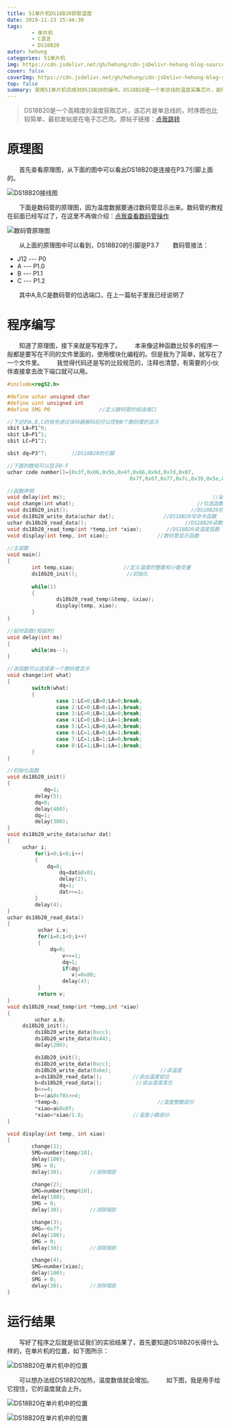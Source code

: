 ```yaml
---
title: 51单片机DS18B20获取温度
date: 2019-11-23 15:44:30
tags: 
        - 单片机
        - C语言
        - DS18B20
autor: hehung
categories: 51单片机
img: https://cdn.jsdelivr.net/gh/hehung/cdn-jsDelivr-hehung-blog-sources@master/51-DS_18B20_temperature/Display.jpg
cover: false
coverImg: https://cdn.jsdelivr.net/gh/hehung/cdn-jsDelivr-hehung-blog-sources@master/51-DS_18B20_temperature/Display.jpg 
top: false
summary: 使用51单片机完成对DS18B20的操作。DS18B20是一个单总线的温度采集芯片，能够学习DS18B20的应用。
---
```



>DS18B20是一个高精度的温度获取芯片，该芯片是单总线的，时序图也比较简单，最初发帖是在电子芯巴克。原帖子链接：[点我跳转](https://bbs.icxbk.com/thread-100156-1-1.html)

# 原理图

&emsp;&emsp;首先查看原理图，从下面的图中可以看出DS18B20是连接在P3.7引脚上面的。

![DS18B20接线图](https://cdn.jsdelivr.net/gh/hehung/cdn-jsDelivr-hehung-blog-sources/51-DS_18B20_temperature/DS18B20.png "DS18B20接线图")

&emsp;&emsp;下面是数码管的原理图，因为温度数据要通过数码管显示出来。数码管的教程在前面已经写过了，在这里不再做介绍：[点我查看数码管操作](http://hehung.top/51-dan-pian-ji-shu-ma-guan-kong-zhi/)

![数码管原理图](https://cdn.jsdelivr.net/gh/hehung/cdn-jsDelivr-hehung-blog-sources@master/51-DS_18B20_temperature/Tube.png "数码管原理图")

&emsp;&emsp;从上面的原理图中可以看到，DS18B20的引脚是P3.7
&emsp;&emsp;数码管接法：
+ J12 ---  P0
+  A --- P1.0
+ B --- P1.1 
+ C --- P1.2

&emsp;&emsp;其中A,B,C是数码管的位选端口，在上一篇帖子里我已经说明了


# 程序编写

&emsp;&emsp;知道了原理图，接下来就是写程序了。
&emsp;&emsp;本来像这种函数比较多的程序一般都是要写在不同的文件里面的，使用模块化编程的。但是我为了简单，就写在了一个文件里。
&emsp;&emsp;我觉得代码还是写的比较规范的，注释也清楚，有需要的小伙伴直接拿去改下端口就可以用。

``` C
#include<reg52.h>

#define uchar unsigned char
#define uint unsigned int
#define SMG P0                //定义数码管的段选端口

//下述的A,B,C的信号进过译码器解码后可以控制8个数码管的显示
sbit LA=P1^0;                
sbit LB=P1^1;
sbit LC=P1^2;

sbit dq=P3^7;        //DS18B20的引脚

//下面的数组可以显示0-F
uchar code number[]={0x3f,0x06,0x5b,0x4f,0x66,0x6d,0x7d,0x07,
                                        0x7f,0x6f,0x77,0x7c,0x39,0x5e,0x79,0x71};

//函数声明
void delay(int ms);                                                //延时函数
void change(int what);                                        //位选函数
void ds18b20_init();                                        //DS18B20初始化函数
void ds18b20_write_data(uchar dat);                //DS18B20写命令函数
uchar ds18b20_read_data();                                //DS18B20读数据函数
void ds18b20_read_temp(int *temp,int *xiao);        //DS18B20读温度函数
void display(int temp, int xiao);                //数码管显示函数
                                        
//主函数
void main()
{
        int temp,xiao;                //定义温度的整数和小数变量
        ds18b20_init();                //初始化
        
        while(1)
        {
                ds18b20_read_temp(&temp, &xiao);
                display(temp, xiao);
        }
}

//延时函数(短延时)
void delay(int ms)
{
        while(ms--);
}

//该函数可以选择某一个数码管显示
void change(int what)
{
        switch(what)
        {
                case 1:LC=0;LB=0;LA=0;break;
                case 2:LC=0;LB=0;LA=1;break;
                case 3:LC=0;LB=1;LA=0;break;
                case 4:LC=0;LB=1;LA=1;break;
                case 5:LC=1;LB=0;LA=0;break;
                case 6:LC=1;LB=0;LA=1;break;
                case 7:LC=1;LB=1;LA=0;break;
                case 8:LC=1;LB=1;LA=1;break;                
        }
}

//初始化函数
void ds18b20_init()
{
            dq=1;
         delay(5);
         dq=0;
         delay(400);
         dq=1;
         delay(300);
}
void ds18b20_write_data(uchar dat)
{
     uchar i;
         for(i=0;i<8;i++)
         {
             dq=0;
                 dq=dat&0x01;
                 delay(2);
                 dq=1;
                 dat>>=1;
         } 
         delay(4);    
}
uchar ds18b20_read_data()
{
          uchar i,v;
          for(i=0;i<8;i++)
          {
              dq=0;
                  v>>=1;
                  dq=1;
                  if(dq)
                     v|=0x80;
                  delay(4);
          }
          return v;
}
void ds18b20_read_temp(int *temp,int *xiao)
{          
         uchar a,b;
     ds18b20_init();
         ds18b20_write_data(0xcc);
         ds18b20_write_data(0x44);
         delay(200);

         ds18b20_init();
         ds18b20_write_data(0xcc);
         ds18b20_write_data(0xbe);                //读温度
         a=ds18b20_read_data();          //读出温度低位
         b=ds18b20_read_data();           //读出温度高位
         b<<=4;
         b+=(a&0xf0)>>4;
         *temp=b;                                //温度整数部分
         *xiao=a&0x0f;                        
         *xiao=*xiao/1.6;                //温度小数部分
}

void display(int temp, int xiao)
{
        change(1);
        SMG=number[temp/10];
        delay(100);
        SMG = 0;
        delay(30);         //消除暗影

        change(2);
        SMG=number[temp%10];
        delay(100);
        SMG = 0;
        delay(30);         //消除暗影

        change(3);
        SMG=~0x7f;
        delay(100);
        SMG = 0;
        delay(30);         //消除暗影

        change(4);
        SMG=number[xiao];
        delay(100);
        SMG = 0;
        delay(30);         //消除暗影
}

```

# 运行结果

&emsp;&emsp;写好了程序之后就是验证我们的实验结果了，首先要知道DS18B20长得什么样的，在单片机的位置，如下图所示：

![DS18B20在单片机中的位置](https://cdn.jsdelivr.net/gh/hehung/cdn-jsDelivr-hehung-blog-sources/51-DS_18B20_temperature/DS18B20_in_board.png "DS18B20在单片机中的位置")

&emsp;&emsp;可以想办法给DS18B20加热，温度数值就会增加。
&emsp;&emsp;如下图，我是用手给它捏住，它的温度就会上升。

![DS18B20在单片机中的位置](https://cdn.jsdelivr.net/gh/hehung/cdn-jsDelivr-hehung-blog-sources/51-DS_18B20_temperature/Display_dynamic1.gif "DS18B20在单片机中的位置")

![DS18B20在单片机中的位置](https://cdn.jsdelivr.net/gh/hehung/cdn-jsDelivr-hehung-blog-sources/51-DS_18B20_temperature/Display_dynamic2.gif "DS18B20在单片机中的位置")




